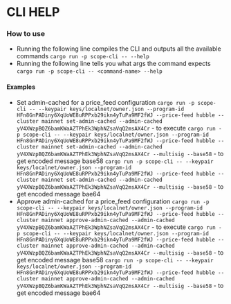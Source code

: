 # CLI HELP

### How to use
- Running the following line compiles the CLI and outputs all the available commands
`cargo run -p scope-cli -- --help`
- Running the following line tells you what args the command expects
`cargo run -p scope-cli -- <command-name> --help`

#### Examples
- Set admin-cached for a price_feed configuration
`cargo run -p scope-cli -- --keypair keys/localnet/owner.json --program-id HFn8GnPADiny6XqUoWE8uRPPxb29ikn4yTuPa9MF2fWJ --price-feed hubble --cluster mainnet set-admin-cached --admin-cached yV4XWzpBQZ6bamKWaAZTPhEk3WphNZsaVqQ2msAX4Cr` - to execute
`cargo run -p scope-cli -- --keypair keys/localnet/owner.json --program-id HFn8GnPADiny6XqUoWE8uRPPxb29ikn4yTuPa9MF2fWJ --price-feed hubble --cluster mainnet set-admin-cached --admin-cached yV4XWzpBQZ6bamKWaAZTPhEk3WphNZsaVqQ2msAX4Cr --multisig --base58` - to get encoded message base58
`cargo run -p scope-cli -- --keypair keys/localnet/owner.json --program-id HFn8GnPADiny6XqUoWE8uRPPxb29ikn4yTuPa9MF2fWJ --price-feed hubble --cluster mainnet set-admin-cached --admin-cached yV4XWzpBQZ6bamKWaAZTPhEk3WphNZsaVqQ2msAX4Cr --multisig --base58` - to get encoded message bae64
- Approve admin-cached for a price_feed configuration
`cargo run -p scope-cli -- --keypair keys/localnet/owner.json --program-id HFn8GnPADiny6XqUoWE8uRPPxb29ikn4yTuPa9MF2fWJ --price-feed hubble --cluster mainnet approve-admin-cached --admin-cached yV4XWzpBQZ6bamKWaAZTPhEk3WphNZsaVqQ2msAX4Cr` - to execute
`cargo run -p scope-cli -- --keypair keys/localnet/owner.json --program-id HFn8GnPADiny6XqUoWE8uRPPxb29ikn4yTuPa9MF2fWJ --price-feed hubble --cluster mainnet approve-admin-cached --admin-cached yV4XWzpBQZ6bamKWaAZTPhEk3WphNZsaVqQ2msAX4Cr --multisig --base58` - to get encoded message base58
`cargo run -p scope-cli -- --keypair keys/localnet/owner.json --program-id HFn8GnPADiny6XqUoWE8uRPPxb29ikn4yTuPa9MF2fWJ --price-feed hubble --cluster mainnet approve-admin-cached --admin-cached yV4XWzpBQZ6bamKWaAZTPhEk3WphNZsaVqQ2msAX4Cr --multisig --base58` - to get encoded message bae64